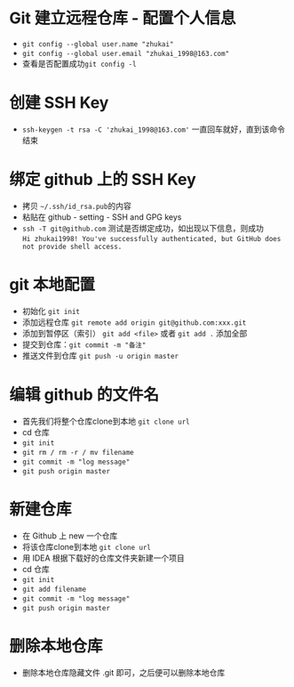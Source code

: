 # Git 建立远程仓库 - 配置个人信息
- `git config --global user.name "zhukai"`
- `git config --global user.email "zhukai_1998@163.com"`
- 查看是否配置成功`git config -l`

# 创建 SSH Key
- `ssh-keygen -t rsa -C 'zhukai_1998@163.com'` 一直回车就好，直到该命令结束

# 绑定 github 上的 SSH Key
- 拷贝 `~/.ssh/id_rsa.pub`的内容
- 粘贴在 github - setting - SSH and GPG keys
- `ssh -T git@github.com` 测试是否绑定成功，如出现以下信息，则成功<br>
`Hi zhukai1998! You've successfully authenticated, but GitHub does not provide shell access.`

# git 本地配置
- 初始化 `git init`
- 添加远程仓库 `git remote add origin git@github.com:xxx.git`
- 添加到暂停区（索引） `git add <file>` 或者 `git add .` 添加全部
- 提交到仓库：`git commit -m "备注"`
- 推送文件到仓库 `git push -u origin master`

# 编辑 github 的文件名
- 首先我们将整个仓库clone到本地 `git clone url`
- cd 仓库
- `git init`
- `git rm / rm -r / mv filename`
- `git commit -m "log message"`
- `git push origin master`

# 新建仓库
- 在 Github 上 new 一个仓库
- 将该仓库clone到本地 `git clone url`
- 用 IDEA 根据下载好的仓库文件夹新建一个项目
- cd 仓库
- `git init`
- `git add filename`
- `git commit -m "log message"`
- `git push origin master`

# 删除本地仓库
- 删除本地仓库隐藏文件 .git 即可，之后便可以删除本地仓库
